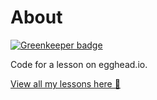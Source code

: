 # About

[![Greenkeeper badge](https://badges.greenkeeper.io/basarat/demo-sort-string.svg)](https://greenkeeper.io/)

Code for a lesson on egghead.io.

[View all my lessons here 🌹](https://egghead.io/instructors/basarat-ali-syed/)
